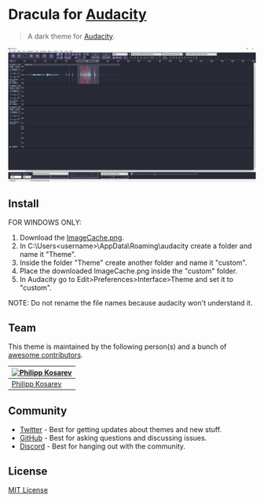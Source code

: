 # Dracula for [Audacity](https://www.audacityteam.org/)

> A dark theme for [Audacity](https://www.audacityteam.org/).

![Screenshot](./screenshot.png)

## Install

FOR WINDOWS ONLY:
1. Download the [ImageCache.png](https://github.com/PhilippKosarev/audacity/blob/main/ImageCache.png).
2. In C:\Users\<username>\AppData\Roaming\audacity create a folder and name it "Theme".
3. Inside the folder "Theme" create another folder and name it "custom".
4. Place the downloaded ImageCache.png inside the "custom" folder.
5. In Audacity go to Edit>Preferences>Interface>Theme and set it to "custom".

NOTE: Do not rename the file names because audacity won't understand it.

## Team

This theme is maintained by the following person(s) and a bunch of [awesome contributors](https://github.com/dracula/audacity/graphs/contributors).

| [![Philipp Kosarev](https://github.com/PhilippKosarev.png?size=100)](https://github.com/PhilippKosarev) |
| ---------------------------------------------------------------------------------------- |
| [Philipp Kosarev](https://github.com/PhilippKosarev)                                               |

## Community

- [Twitter](https://twitter.com/draculatheme) - Best for getting updates about themes and new stuff.
- [GitHub](https://github.com/dracula/dracula-theme/discussions) - Best for asking questions and discussing issues.
- [Discord](https://draculatheme.com/discord-invite) - Best for hanging out with the community.

## License

[MIT License](./LICENSE)
